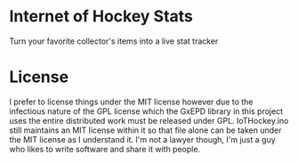 # Internet of Hockey Stats

Turn your favorite collector's items into a live stat tracker

# License
I prefer to license things under the MIT license however due to the infectious
nature of the GPL license which the GxEPD library in this project uses the
entire distributed work must be released under GPL. IoTHockey.ino still maintains
an MIT license within it so that file alone can be taken under the MIT license
as I understand it. I'm not a lawyer though, I'm just a guy who likes to write software
and share it with people.

